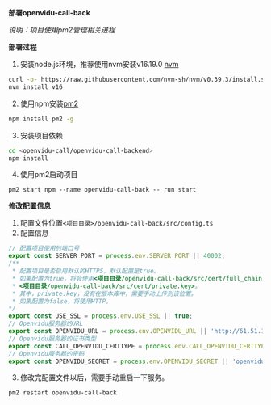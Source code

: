 __部署openvidu-call-back__

_说明：项目使用pm2管理相关进程_

__部署过程__

1. 安装node.js环境，推荐使用nvm安装v16.19.0 [nvm](https://github.com/nvm-sh/nvm/blob/master/README.md)
```bash
curl -o- https://raw.githubusercontent.com/nvm-sh/nvm/v0.39.3/install.sh | bash
nvm install v16
```

2. 使用npm安装[pm2](https://pm2.keymetrics.io/)
```bash
npm install pm2 -g
```

3. 安装项目依赖
```bash
cd <openvidu-call/openvidu-call-backend>
npm install
```

4. 使用pm2启动项目  
```
pm2 start npm --name openvidu-call-back -- run start
```

__修改配置信息__

1. 配置文件位置`<项目目录>/openvidu-call-back/src/config.ts`
2. 配置信息
```javascript
// 配置项目使用的端口号
export const SERVER_PORT = process.env.SERVER_PORT || 40002;
/**
 * 配置项目是否启用默认的HTTPS，默认配置是true。
 * 如果配置为true，将会使用<项目目录/openvidu-call-back/src/cert/full_chain.pem>和
 * <项目目录/openvidu-call-back/src/cert/private.key>。
 * 其中，private.key，没有在版本库中，需要手动上传到该位置。
 * 如果配置为false，将使用HTTP。
*/ 
export const USE_SSL = process.env.USE_SSL || true;
// Openvidu服务器的URL
export const OPENVIDU_URL = process.env.OPENVIDU_URL || 'http://61.51.178.38:40043'
// Openvidu服务器的证书类型
export const CALL_OPENVIDU_CERTTYPE = process.env.CALL_OPENVIDU_CERTTYPE || 'owncert';
// Openvidu服务器的密码
export const OPENVIDU_SECRET = process.env.OPENVIDU_SECRET || 'openvidu';

```
3. 修改完配置文件以后，需要手动重启一下服务。 
```
pm2 restart openvidu-call-back
```